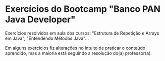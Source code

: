 # Exercícios do Bootcamp "Banco PAN Java Developer"
Exercícios resolvidos em aula dos cursos: "Estrutura de Repetição e Arrays em Java", "Entendendo Métodos Java"...

Em alguns exercícios fiz alterações no intuito de praticar o conteúdo aprendido, mas a maioria está seguindo a resolução do(a) professor(a).
